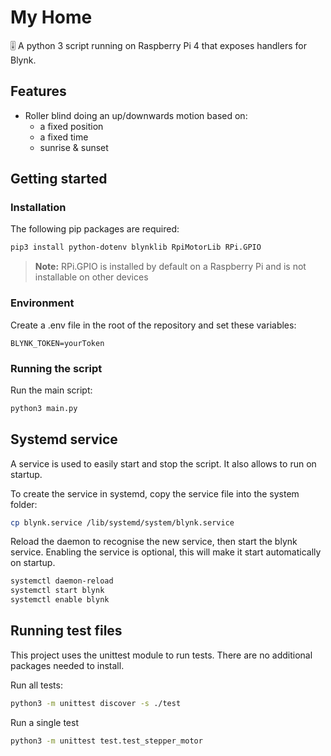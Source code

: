 # My Home

🎚 A python 3 script running on Raspberry Pi 4 that exposes handlers for Blynk.

## Features

- Roller blind doing an up/downwards motion based on:
  - a fixed position
  - a fixed time
  - sunrise & sunset

## Getting started

### Installation

The following pip packages are required:

```bash
pip3 install python-dotenv blynklib RpiMotorLib RPi.GPIO
```

> **Note:** RPi.GPIO is installed by default on a Raspberry Pi and is not installable on other devices

### Environment

Create a .env file in the root of the repository and set these variables:

```env
BLYNK_TOKEN=yourToken
```

### Running the script

Run the main script:

```bash
python3 main.py
```

## Systemd service

A service is used to easily start and stop the script. It also allows to run on startup.

To create the service in systemd, copy the service file into the system folder:

```bash
cp blynk.service /lib/systemd/system/blynk.service
```

Reload the daemon to recognise the new service, then start the blynk service. Enabling the service is optional, this will make it start automatically on startup.

```bash
systemctl daemon-reload
systemctl start blynk
systemctl enable blynk
```

## Running test files

This project uses the unittest module to run tests. There are no additional packages needed to install.

Run all tests:

```bash
python3 -m unittest discover -s ./test
```

Run a single test

```bash
python3 -m unittest test.test_stepper_motor
```
